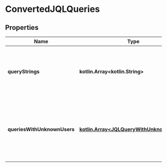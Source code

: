 
# ConvertedJQLQueries

## Properties
Name | Type | Description | Notes
------------ | ------------- | ------------- | -------------
**queryStrings** | **kotlin.Array&lt;kotlin.String&gt;** | The list of converted query strings with account IDs in place of user identifiers. |  [optional]
**queriesWithUnknownUsers** | [**kotlin.Array&lt;JQLQueryWithUnknownUsers&gt;**](JQLQueryWithUnknownUsers.md) | List of queries containing user information that could not be mapped to an existing user |  [optional]



